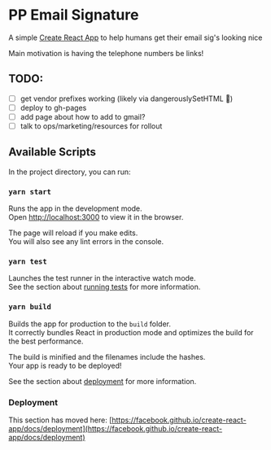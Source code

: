 # PP Email Signature

A simple [Create React App](https://github.com/facebook/create-react-app) to help humans get their email sig's looking nice

Main motivation is having the telephone numbers be links!

## TODO:

- [ ] get vendor prefixes working (likely via dangerouslySetHTML 🤨)
- [ ] deploy to gh-pages
- [ ] add page about how to add to gmail?
- [ ] talk to ops/marketing/resources for rollout

## Available Scripts

In the project directory, you can run:
### `yarn start`

Runs the app in the development mode.\
Open [http://localhost:3000](http://localhost:3000) to view it in the browser.

The page will reload if you make edits.\
You will also see any lint errors in the console.

### `yarn test`

Launches the test runner in the interactive watch mode.\
See the section about [running tests](https://facebook.github.io/create-react-app/docs/running-tests) for more information.

### `yarn build`

Builds the app for production to the `build` folder.\
It correctly bundles React in production mode and optimizes the build for the best performance.

The build is minified and the filenames include the hashes.\
Your app is ready to be deployed!

See the section about [deployment](https://facebook.github.io/create-react-app/docs/deployment) for more information.
### Deployment

This section has moved here: [https://facebook.github.io/create-react-app/docs/deployment](https://facebook.github.io/create-react-app/docs/deployment)
